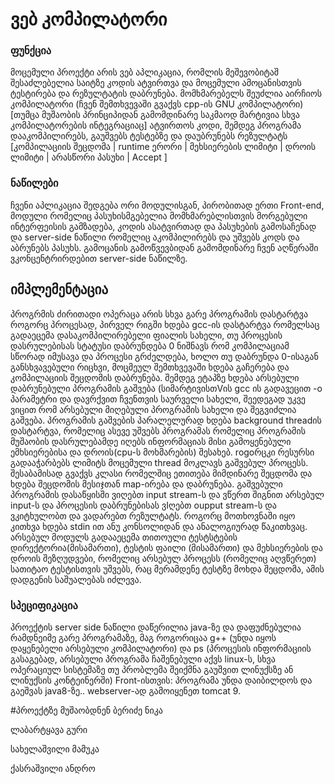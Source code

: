 # ვებ კომპილატორი
### ფუნქცია
მოცემული პროექტი არის ვებ აპლიკაცია, რომლის მეშევობიტაშ შესაძლებელია საიტზე კოდის ატვირთვა და მოცემული ამოცანისთვის ტესტირება და რეზულტატის დაბრუნება. მომხმარებელს შეუძლია აირჩიოს კომპილატორი (ჩვენ შემთხვევაში გვაქვს cpp-ის GNU კომპილატორი) [თუმცა მუშაობის პრინციპიდან გამომდინარე საკმაოდ მარტივია სხვა კომპილატორების ინტეგრაციაც] ატვირთოს კოდი, შემდეგ პროგრამა დააკომპილირებს, გაუშვებს ტესტებზე და დაუბრუნებს რეზულტატს [კომპილაციის შეცდომა | runtime ერორი | მეხსიერების ლიმიტი | დროის ლიმიტი | არასწორი პასუხი | Accept ]

### ნაწილები
ჩვენი აპლიკაცია შედგება ორი მოდულისგან, პირობითად ერთი Front-end, მოდული რომელიც პასუხისმგებელია მომხმარებლისთვის მორგებული ინტერფეისის გამზადება, კოდის ასატვირთად და პასუხების გამოსაჩენად და server-side ნაწილი რომელიც აკომპილირებს და უშვებს კოდს და აბრუნებს პასუხს.
გამოცანის გამოწვევბიდან გამომდინარე ჩვენ აღწერაში ვკონცენტრირდებით server-side ნაწილზე.

## იმპლემენტაცია
პროგრმის ძირითადი ოპერაცა არის სხვა გარე პროგრამის დასტარტვა როგორც პროცესად, პირველ რიგში ხდება gcc-ის დასტარტვა რომელსაც გადაეცემა დასაკომპილირებელი ფიალის სახელი, თუ პროცესის დასრულებისას სტატუსი დაბრუნდება 0 ნიშნავს რომ კომპილაციამ სწორად იმუსავა და პროცესი გრძელდება, ხოლო თუ დაბრუნდა 0-ისაგან განსხვავებული რიცხვი, მოცმეულ შემთხვევაში ხდება გაჩერება და კომპილაციის შეცდომის დაბრუნება.
შემდეგ ეტაპზე ხდება არსებული დაბრუნებული პროგრამის გაშვება (სიმარტივისთVის gcc ის გადავეცით -o პარამეტრი და დავრქვით ჩვენთვის საურველი სახელი, შეედეგად უკვე ვიცით რომ არსებული მიღებული პროგრამის სახელი და შეგვიძლია გაშვება. 
პროგრამის გაშვების პარალელურად ხდება background threadის დასტარტვა, რომელიც ასევე უშვებს პროგრამას რომელიც პროგრამის მუშაობის დასრულებამდე იღებს ინფორმაციას მისი გამოყენებული ემხსიერებისა და დროის(cpu-ს მოხმარების) შესახებ. rogoრცკი რესურსი გადააჭარბებს ლიმიტს მოცემული thread მოკლავს გაშვებულ პროცესს.
შესაბამისად გვაქვს კლასი რომელშიც ეთითება მიმდინარე შეცდომა და ხდება შეცდომის მესიჯთან map-ირება და დაბრუნება. გაშვებული პროგრამის დასაწყისში ვიღებთ input stream-ს და ვწერთ შიგნით არსებულ input-ს და პროცესის დაბრუნებისას ვIღებთ oupput stream-ს და ვკიტხულობთ და ვადარებთ რეზულტატს. როგორც მოთხოვნაში იყო კითხვა ხდება stdin ით ანუ კონსოლიდან და ანალოგიურად წაკითხვაც. არსებულ მოდულს გადააეცემა თითოული ტესტსტების დირექტორია(მისამართი), ტესტის ფაილი (მისამართი) და მეხსიერების და დროის შეზღუდვები, რომელიც არსებულ პროცესს (რომელიც აღვწერეთ) სათიტაო ტესტისთვის უშვებს, რაც მერამდენე ტესტზე მოხდა შეცდომა, ამის დადგენის საშუალებას იძლევა.
### სპეციფიკაცია
პროექტის server side ნაწილი დაწერილია java-ზე და დაფუძნებულია რამდნეიმე გარე პროგრამაზე, მაგ როგორიცაა g++ (უნდა იყოს დაყენებელი არსებული კომპილატორი) და ps (პროცესის ინფორმაციის გასაგებად, არსებული პროგრამა ჩაშენებული აქვს linux-ს, სხვა ოპერაციულ სისტემაზე თუ პრობლემა შეიქმნა გაუშვით ლინუქსზე ან ლინუქსის კონტეინერში)
Front-ისთვის:
პროგრამა უნდა დაიბილდოს და გაეშვას java8-ზე.. 
webserver-ად გამოიყენეთ tomcat 9.


#პროექტზე მუშაობდნენ
ბერიძე ნიკა

ლაბარტყავა გური

სახელაშვილი მამუკა

ქასრაშვილი ანდრო 


